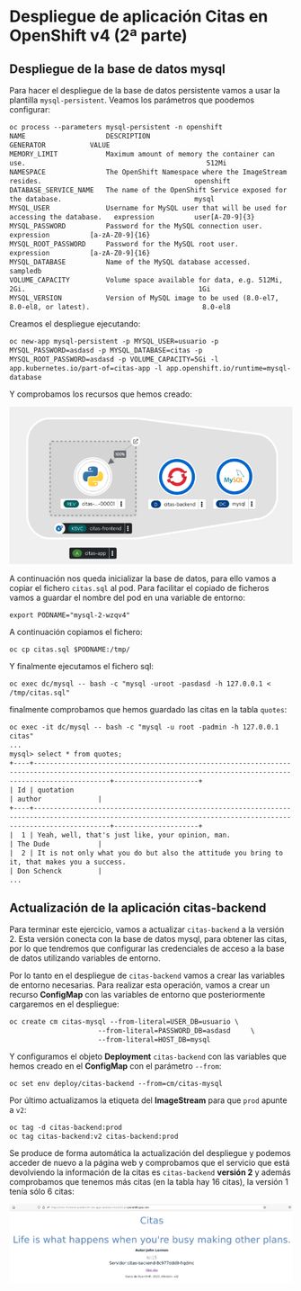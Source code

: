 # Despliegue de aplicación Citas en OpenShift v4 (2ª parte)

## Despliegue de la base de datos mysql

Para hacer el despliegue de la base de datos persistente vamos a usar la plantilla `mysql-persistent`. Veamos los parámetros que poodemos configurar:

    oc process --parameters mysql-persistent -n openshift
    NAME                    DESCRIPTION                                                             GENERATOR           VALUE
    MEMORY_LIMIT            Maximum amount of memory the container can use.                                             512Mi
    NAMESPACE               The OpenShift Namespace where the ImageStream resides.                                      openshift
    DATABASE_SERVICE_NAME   The name of the OpenShift Service exposed for the database.                                 mysql
    MYSQL_USER              Username for MySQL user that will be used for accessing the database.   expression          user[A-Z0-9]{3}
    MYSQL_PASSWORD          Password for the MySQL connection user.                                 expression          [a-zA-Z0-9]{16}
    MYSQL_ROOT_PASSWORD     Password for the MySQL root user.                                       expression          [a-zA-Z0-9]{16}
    MYSQL_DATABASE          Name of the MySQL database accessed.                                                        sampledb
    VOLUME_CAPACITY         Volume space available for data, e.g. 512Mi, 2Gi.                                           1Gi
    MYSQL_VERSION           Version of MySQL image to be used (8.0-el7, 8.0-el8, or latest).                            8.0-el8

Creamos el despliegue ejecutando:

    oc new-app mysql-persistent -p MYSQL_USER=usuario -p MYSQL_PASSWORD=asdasd -p MYSQL_DATABASE=citas -p MYSQL_ROOT_PASSWORD=asdasd -p VOLUME_CAPACITY=5Gi -l app.kubernetes.io/part-of=citas-app -l app.openshift.io/runtime=mysql-database

Y comprobamos los recursos que hemos creado:

![mysql](img/mysql1.png)

A continuación nos queda inicializar la base de datos, para ello vamos a copiar el fichero `citas.sql` al pod. Para facilitar el copiado de ficheros vamos a guardar el nombre del pod en una variable de entorno:

    export PODNAME="mysql-2-wzqv4"

A continuación copiamos el fichero:

    oc cp citas.sql $PODNAME:/tmp/


Y finalmente ejecutamos el fichero sql:

    oc exec dc/mysql -- bash -c "mysql -uroot -pasdasd -h 127.0.0.1 < /tmp/citas.sql"

finalmente comprobamos que hemos guardado las citas en la tabla `quotes`:

    oc exec -it dc/mysql -- bash -c "mysql -u root -padmin -h 127.0.0.1 citas"
    ...
    mysql> select * from quotes;
    +----+---------------------------------------------------------------------------------------------------------------------------------------------------------------+---------------------+
    | Id | quotation                                                                                                                                                     | author              |
    +----+---------------------------------------------------------------------------------------------------------------------------------------------------------------+---------------------+
    |  1 | Yeah, well, that's just like, your opinion, man.                                                                                                              | The Dude            |
    |  2 | It is not only what you do but also the attitude you bring to it, that makes you a success.                                                                   | Don Schenck         |
    ...

## Actualización de la aplicación citas-backend

Para terminar este ejercicio, vamos a actualizar `citas-backend` a la versión 2. Esta versión conecta con la base de datos mysql, para obtener las citas, por lo que tendremos que configurar las credenciales de acceso a la base de datos utilizando variables de entorno.

Por lo tanto en el despliegue de `citas-backend` vamos a crear las variables de entorno necesarias. Para realizar esta operación, vamos a crear un recurso **ConfigMap** con las variables de entorno que posteriormente cargaremos en el despliegue:

    oc create cm citas-mysql --from-literal=USER_DB=usuario \
                          --from-literal=PASSWORD_DB=asdasd     \
                          --from-literal=HOST_DB=mysql 

Y configuramos el objeto **Deployment** `citas-backend` con las variables que hemos creado en el **ConfigMap** con el parámetro `--from`:

    oc set env deploy/citas-backend --from=cm/citas-mysql

Por último actualizamos la etiqueta del **ImageStream** para que `prod` apunte a `v2`:

    oc tag -d citas-backend:prod
    oc tag citas-backend:v2 citas-backend:prod

Se produce de forma automática la actualización del despliegue y podemos acceder de nuevo a la página web y comprobamos que el servicio que está devolviendo la información de la citas es `citas-backend` **versión 2** y además comprobamos que tenemos más citas (en la tabla hay 16 citas), la versión 1 tenía sólo 6 citas:

![citas-backend](img/citas-backend2.png)